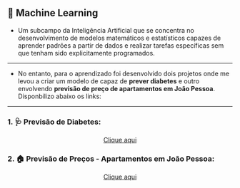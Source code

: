 ## 🤖 Machine Learning

- Um subcampo da Inteligência Artificial que se concentra no desenvolvimento de modelos matemáticos e estatísticos capazes de aprender padrões a partir de dados e realizar tarefas específicas sem que tenham sido explicitamente programados.

---

- No entanto, para o aprendizado foi desenvolvido dois projetos onde me levou a criar  um modelo de capaz de **prever diabetes** e outro envolvendo **previsão de preço de apartamentos em João Pessoa**. Disponbilizo abaixo os links:

---

### 1. 🩺 Previsão de Diabetes:

<div align='center'>
    <a href="https://github.com/luccasena/Diabetes-Forecast.git">Clique aqui</a>
</div>



### 2. 🏠 Previsão de Preços - Apartamentos em João Pessoa:

<div align='center'>
    <a href="https://github.com/luccasena/Forecasting-Apartment-Prices">Clique aqui</a>
</div>

